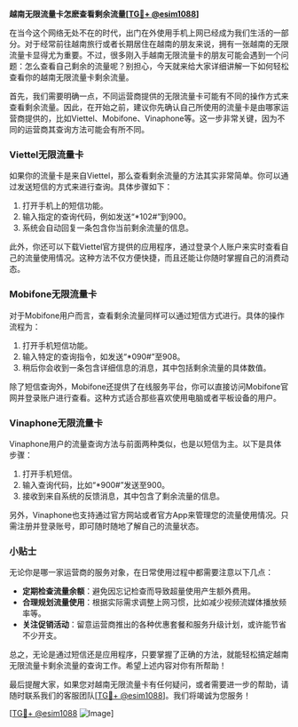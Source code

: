 **越南无限流量卡怎麽查看剩余流量[[TG💪+ @esim1088](https://t.me/s/esim1088)]**

在当今这个网络无处不在的时代，出门在外使用手机上网已经成为我们生活的一部分。对于经常前往越南旅行或者长期居住在越南的朋友来说，拥有一张越南的无限流量卡显得尤为重要。不过，很多刚入手越南无限流量卡的朋友可能会遇到一个问题：怎么查看自己剩余的流量呢？别担心，今天就来给大家详细讲解一下如何轻松查看你的越南无限流量卡剩余流量。

首先，我们需要明确一点，不同运营商提供的无限流量卡可能有不同的操作方式来查看剩余流量。因此，在开始之前，建议你先确认自己所使用的流量卡是由哪家运营商提供的，比如Viettel、Mobifone、Vinaphone等。这一步非常关键，因为不同的运营商其查询方法可能会有所不同。

### Viettel无限流量卡

如果你的流量卡是来自Viettel，那么查看剩余流量的方法其实非常简单。你可以通过发送短信的方式来进行查询。具体步骤如下：

1. 打开手机上的短信功能。
2. 输入指定的查询代码，例如发送“*102#”到900。
3. 系统会自动回复一条包含你当前剩余流量的信息。

此外，你还可以下载Viettel官方提供的应用程序，通过登录个人账户来实时查看自己的流量使用情况。这种方法不仅方便快捷，而且还能让你随时掌握自己的消费动态。

### Mobifone无限流量卡

对于Mobifone用户而言，查看剩余流量同样可以通过短信方式进行。具体的操作流程为：

1. 打开手机短信功能。
2. 输入特定的查询指令，如发送“*090#”至908。
3. 稍后你会收到一条包含详细信息的消息，其中包括剩余流量的具体数值。

除了短信查询外，Mobifone还提供了在线服务平台，你可以直接访问Mobifone官网并登录账户进行查看。这种方式适合那些喜欢使用电脑或者平板设备的用户。

### Vinaphone无限流量卡

Vinaphone用户的流量查询方法与前面两种类似，也是以短信为主。以下是具体步骤：

1. 打开手机短信。
2. 输入查询代码，比如“*900#”发送至900。
3. 接收到来自系统的反馈消息，其中包含了剩余流量的信息。

另外，Vinaphone也支持通过官方网站或者官方App来管理您的流量使用情况。只需注册并登录账号，即可随时随地了解自己的流量状态。

### 小贴士

无论你是哪一家运营商的服务对象，在日常使用过程中都需要注意以下几点：

- **定期检查流量余额**：避免因忘记检查而导致超量使用产生额外费用。
- **合理规划流量使用**：根据实际需求调整上网习惯，比如减少视频流媒体播放频率等。
- **关注促销活动**：留意运营商推出的各种优惠套餐和服务升级计划，或许能节省不少开支。

总之，无论是通过短信还是应用程序，只要掌握了正确的方法，就能轻松搞定越南无限流量卡剩余流量的查询工作。希望上述内容对你有所帮助！

最后提醒大家，如果您对越南无限流量卡有任何疑问，或者需要进一步的帮助，请随时联系我们的客服团队[[TG💪+ @esim1088](https://t.me/s/esim1088)]。我们将竭诚为您服务！

[[TG💪+ @esim1088](https://t.me/s/esim1088) ![Image](https://i.postimg.cc/4NQfJmqS/Snipaste-2025-05-13-00-14-12.png)]